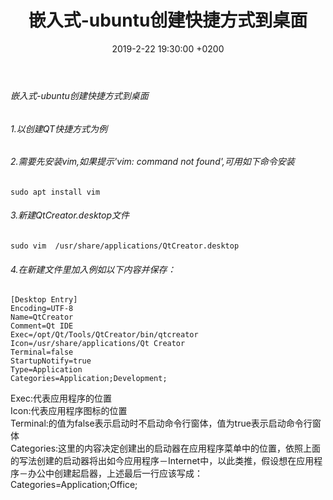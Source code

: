 ﻿---
layout: post
title:  "嵌入式-ubuntu创建快捷方式到桌面"
date:   2019-2-22 19:30:00 +0200
categories: 嵌入式
---

###### 嵌入式-ubuntu创建快捷方式到桌面      
###### 1.以创建QT快捷方式为例  
###### 2.需要先安装vim,如果提示'vim: command not found',可用如下命令安装  
```
sudo apt install vim
```
###### 3.新建QtCreator.desktop文件  
```
sudo vim  /usr/share/applications/QtCreator.desktop
```  
###### 4.在新建文件里加入例如以下内容并保存：
```
[Desktop Entry]
Encoding=UTF-8
Name=QtCreator  
Comment=Qt IDE  
Exec=/opt/Qt/Tools/QtCreator/bin/qtcreator
Icon=/usr/share/applications/Qt Creator
Terminal=false  
StartupNotify=true  
Type=Application  
Categories=Application;Development;
```
Exec:代表应用程序的位置  
Icon:代表应用程序图标的位置  
Terminal:的值为false表示启动时不启动命令行窗体，值为true表示启动命令行窗体  
Categories:这里的内容决定创建出的启动器在应用程序菜单中的位置，依照上面的写法创建的启动器将出如今应用程序－Internet中，以此类推，假设想在应用程序－办公中创建起启器，上述最后一行应该写成：Categories=Application;Office;  
